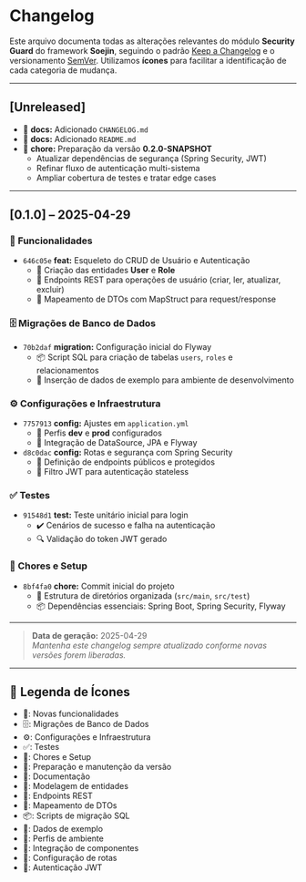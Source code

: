 # Changelog

Este arquivo documenta todas as alterações relevantes do módulo **Security Guard** do framework **Soejin**, seguindo o padrão [Keep a Changelog](https://keepachangelog.com/pt-BR/1.1.0/) e o versionamento [SemVer](https://semver.org/lang/pt-BR/spec/v2.0.0.html). Utilizamos **ícones** para facilitar a identificação de cada categoria de mudança.

---

## [Unreleased]
- 📝 **docs:** Adicionado `CHANGELOG.md`
- 📝 **docs:** Adicionado `README.md`
- 🎯 **chore:** Preparação da versão **0.2.0-SNAPSHOT**
    - Atualizar dependências de segurança (Spring Security, JWT)
    - Refinar fluxo de autenticação multi-sistema
    - Ampliar cobertura de testes e tratar edge cases

---

## [0.1.0] – 2025-04-29

### 🎉 Funcionalidades
- `646c05e` **feat:** Esqueleto do CRUD de Usuário e Autenticação
    - 🧩 Criação das entidades **User** e **Role**
    - 🔗 Endpoints REST para operações de usuário (criar, ler, atualizar, excluir)
    - 🔄 Mapeamento de DTOs com MapStruct para request/response

### 🗄️ Migrações de Banco de Dados
- `70b2daf` **migration:** Configuração inicial do Flyway
    - 📦 Script SQL para criação de tabelas `users`, `roles` e relacionamentos
    - 🧪 Inserção de dados de exemplo para ambiente de desenvolvimento

### ⚙️ Configurações e Infraestrutura
- `7757913` **config:** Ajustes em `application.yml`
    - 🌱 Perfis **dev** e **prod** configurados
    - 🔌 Integração de DataSource, JPA e Flyway
- `d8c0dac` **config:** Rotas e segurança com Spring Security
    - 🚧 Definição de endpoints públicos e protegidos
    - 🔑 Filtro JWT para autenticação stateless

### ✅ Testes
- `91548d1` **test:** Teste unitário inicial para login
    - ✔️ Cenários de sucesso e falha na autenticação
    - 🔍 Validação do token JWT gerado

### 🧹 Chores e Setup
- `8bf4fa0` **chore:** Commit inicial do projeto
    - 📁 Estrutura de diretórios organizada (`src/main`, `src/test`)
    - 📦 Dependências essenciais: Spring Boot, Spring Security, Flyway

---

> **Data de geração:** 2025-04-29  
> _Mantenha este changelog sempre atualizado conforme novas versões forem liberadas._

---

## 📖 Legenda de Ícones

- 🎉: Novas funcionalidades
- 🗄️: Migrações de Banco de Dados
- ⚙️: Configurações e Infraestrutura
- ✅: Testes
- 🧹: Chores e Setup
- 🎯: Preparação e manutenção da versão
- 📝: Documentação
- 🧩: Modelagem de entidades
- 🔗: Endpoints REST
- 🔄: Mapeamento de DTOs
- 📦: Scripts de migração SQL
- 🧪: Dados de exemplo
- 🌱: Perfis de ambiente
- 🔌: Integração de componentes
- 🚧: Configuração de rotas
- 🔑: Autenticação JWT

